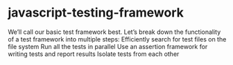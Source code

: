 # javascript-testing-framework
We’ll call our basic test framework best. Let’s break down the functionality of a test framework into multiple steps:  Efficiently search for test files on the file system Run all the tests in parallel Use an assertion framework for writing tests and report results Isolate tests from each other
